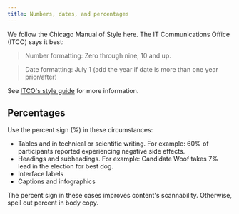 ```yaml
---
title: Numbers, dates, and percentages
---
```

We follow the Chicago Manual of Style here. The IT Communications Office (ITCO) says it best:

> Number formatting: Zero through nine, 10 and up.

> Date formatting: July 1 (add the year if date is more than one year prior/after)

See <a href="https://uits.iu.edu/itco/style-basics" target="_blank">ITCO's style guide</a> for more information.

## Percentages
Use the percent sign (%) in these circumstances:
* Tables and in technical or scientific writing. For example: 60% of participants reported experiencing negative side effects.
* Headings and subheadings. For example: Candidate Woof takes 7% lead in the election for best dog.
* Interface labels
* Captions and infographics

The percent sign in these cases improves content's scannability. Otherwise, spell out percent in body copy.
